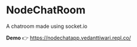 # NodeChatRoom
A chatroom made using socket.io

**Demo**
👉 https://nodechatapp.vedanttiwari.repl.co/

